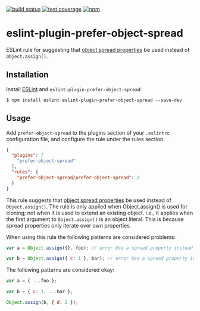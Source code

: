[![build status][travis-image]][travis-url]
[![test coverage][coveralls-image]][coveralls-url]
[![npm][npm-image]][npm-url]

# eslint-plugin-prefer-object-spread

ESLint rule for suggesting that [object spread properties](https://github.com/sebmarkbage/ecmascript-rest-spread) be used instead of `Object.assign()`.

## Installation

Install [ESLint](http://eslint.org) and `eslint-plugin-prefer-object-spread`:

```
$ npm install eslint eslint-plugin-prefer-object-spread --save-dev
```

## Usage

Add `prefer-object-spread` to the plugins section of your `.eslintrc` configuration file, and configure the rule under the rules section.

```json
{
  "plugins": [
    "prefer-object-spread"
  ],
  "rules": {
    "prefer-object-spread/prefer-object-spread": 2
  }
}
```

This rule suggests that [object spread properties](https://github.com/sebmarkbage/ecmascript-rest-spread) be used instead of `Object.assign()`. The rule is only applied when Object.assign() is used for cloning; not when it is used to extend an existing object. i.e., it applies when the first argument to `Object.assign()` is an object literal. This is because spread properties only iterate over own properties.

When using this rule the following patterns are considered problems:

```js
var a = Object.assign({}, foo); // error Use a spread property instead of Object.assign().

var b = Object.assign({ c: 1 }, bar); // error Use a spread property instead of Object.assign().
```

The following patterns are considered okay:
```js
var a = { ...foo };

var b = { c: 1, ...bar };

Object.assign(b, { d: 2 });
```

[travis-image]: https://img.shields.io/travis/bryanrsmith/eslint-plugin-prefer-object-spread/master.svg?style=flat-square
[travis-url]: https://travis-ci.org/bryanrsmith/eslint-plugin-prefer-object-spread
[coveralls-image]: https://img.shields.io/coveralls/bryanrsmith/eslint-plugin-prefer-object-spread/master.svg?style=flat-square
[coveralls-url]: https://coveralls.io/github/bryanrsmith/eslint-plugin-prefer-object-spread?branch=master
[npm-image]: https://img.shields.io/npm/v/eslint-plugin-prefer-object-spread.svg?style=flat-square
[npm-url]: https://www.npmjs.com/package/eslint-plugin-prefer-object-spread

